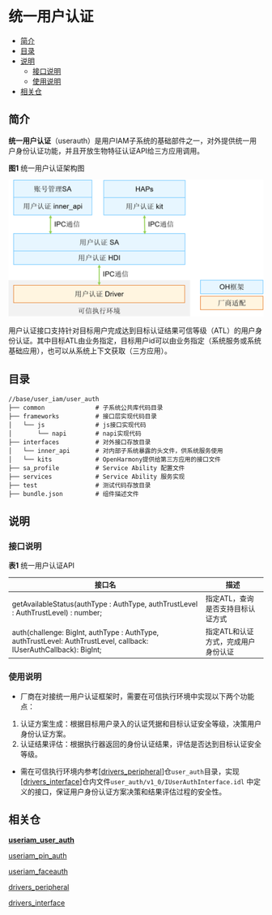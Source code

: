 # 统一用户认证

- [简介](#简介)
- [目录](#目录)
- [说明](#说明)
  - [接口说明](#接口说明)
  - [使用说明](#使用说明)
- [相关仓](#相关仓)


## 简介

**统一用户认证**（userauth）是用户IAM子系统的基础部件之一，对外提供统一用户身份认证功能，并且开放生物特征认证API给三方应用调用。

**图1** 统一用户认证架构图

<img src="figures/统一用户认证架构图.png" alt="统一用户认证架构图" style="zoom:80%;" />



用户认证接口支持针对目标用户完成达到目标认证结果可信等级（ATL）的用户身份认证。其中目标ATL由业务指定，目标用户id可以由业务指定（系统服务或系统基础应用），也可以从系统上下文获取（三方应用）。

## 目录

```undefined
//base/user_iam/user_auth
├── common              # 子系统公共库代码目录
├── frameworks          # 接口层实现代码目录
│   └── js              # js接口实现代码
│       └── napi        # napi实现代码
├── interfaces          # 对外接口存放目录
│   └── inner_api       # 对内部子系统暴露的头文件，供系统服务使用
│   └── kits            # OpenHarmony提供给第三方应用的接口文件
├── sa_profile          # Service Ability 配置文件
├── services            # Service Ability 服务实现
├── test                # 测试代码存放目录
├── bundle.json         # 组件描述文件
```


## 说明

### 接口说明

**表1** 统一用户认证API

| 接口名  | 描述                             |
| ------ | -------------------------------- |
| getAvailableStatus(authType : AuthType, authTrustLevel : AuthTrustLevel) : number; | 指定ATL，查询是否支持目标认证方式 |
| auth(challenge: BigInt, authType : AuthType, authTrustLevel: AuthTrustLevel, callback: IUserAuthCallback): BigInt; | 指定ATL和认证方式，完成用户身份认证 |

### 使用说明

- 厂商在对接统一用户认证框架时，需要在可信执行环境中实现以下两个功能点：

1. 认证方案生成：根据目标用户录入的认证凭据和目标认证安全等级，决策用户身份认证方案。
2. 认证结果评估：根据执行器返回的身份认证结果，评估是否达到目标认证安全等级。

- 需在可信执行环境内参考[[drivers_peripheral](https://gitee.com/openharmony/drivers_interface)]仓```user_auth```目录，实现[[drivers_interface](https://gitee.com/openharmony/drivers_interface)]仓内文件```user_auth/v1_0/IUserAuthInterface.idl``` 中定义的接口，保证用户身份认证方案决策和结果评估过程的安全性。

## 相关仓

**[useriam_user_auth](https://gitee.com/openharmony/useriam_user_auth)**

[useriam_pin_auth](https://gitee.com/openharmony/useriam_pin_auth)

[useriam_faceauth](https://gitee.com/openharmony/useriam_faceauth)

[drivers_peripheral](https://gitee.com/openharmony/drivers_peripheral)

[drivers_interface](https://gitee.com/openharmony/drivers_interface)
